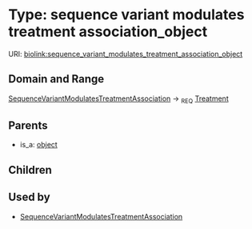 
# Type: sequence variant modulates treatment association_object




URI: [biolink:sequence_variant_modulates_treatment_association_object](https://w3id.org/biolink/vocab/sequence_variant_modulates_treatment_association_object)


## Domain and Range

[SequenceVariantModulatesTreatmentAssociation](SequenceVariantModulatesTreatmentAssociation.md) ->  <sub>REQ</sub> [Treatment](Treatment.md)

## Parents

 *  is_a: [object](object.md)

## Children


## Used by

 * [SequenceVariantModulatesTreatmentAssociation](SequenceVariantModulatesTreatmentAssociation.md)
